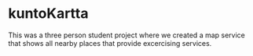 # kuntoKartta
This was a three person student project where we created a map service that shows all nearby places that provide excercising services.
